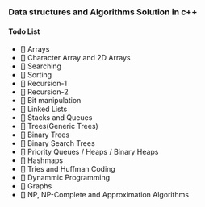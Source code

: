 ### Data structures and Algorithms Solution in c++

#### Todo List
- [] Arrays
- [] Character Array and 2D Arrays
- [] Searching
- [] Sorting
- [] Recursion-1
- [] Recursion-2
- [] Bit manipulation
- [] Linked Lists
- [] Stacks and Queues
- [] Trees(Generic Trees)
- [] Binary Trees
- [] Binary Search Trees
- [] Priority Queues / Heaps / Binary Heaps
- [] Hashmaps
- [] Tries and Huffman Coding
- [] Dynammic Programming
- [] Graphs
- [] NP, NP-Complete and Approximation Algorithms

